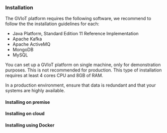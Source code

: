 ### Installation

The GVIoT platform requires the following software, we recommend to follow the the installation guidelines for each:

* Java Platform, Standard Edition 11 Reference Implementation
* Apache Kafka
* Apache ActiveMQ
* MongoDB
* MySQL

You can set up a GVIoT platform on single machine, only for demonstration purposes. This is not recommended for production. This type of installation requires at least 4 cores CPU and 8GB of RAM.

In a production environment, ensure that data is redundant and that your systems are highly available.


#### Installing on premise

#### Installing on cloud

#### Installing using Docker 
